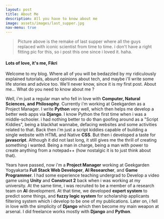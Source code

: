 ```yaml
---
layout: post
title: About Me
description: All you have to know about me
image: assets/images/last_supper.jpg
nav-menu: true
---
```


> Picture above is the remake of last supper where all the guys replaced with iconic scientist from time to time. i don't have a right fitting pic for this, so i post this one since i loved it. haha.

#### Lots of love, it's me, Fikri

Welcome to my blog. Where all of you will be bedazzled by my ridiculously explained tutorials, absurd opinions about tech, and maybe i'll write some life stories and advice too. We'll never know, since it is my first post. About me...
What do you need to know about me ?

Well, i'm just a regular man who fell in love with **Computer, Natural Sciences, and Philosophy**. Currently i'm working at Geekgarden as a Project Manager. I write **Python** very well, which then helps me develop a better web apps via **Django**. I know Python the first time when i was a middle-schooler. i had nothing better to do than goofing around as a "Script Kiddies", being a blackhat wannabe, defacing websites and some activities related to that. Back then i'm just a script kiddies capable of building a single website with HTML and Native **CSS**. But then i developed a taste for **javascript**. Although it did not last long, it still gives me the thrill of creating something i wanted. Being a man in charge, being a man with power to create anything from a notepad++ (how nostalgic it is to just think about that).

Years have passed, now i'm a **Project Manager** working at Geekgarden Yogyakarta **Full Stack Web Developer**, **AI Researcher**, and **Game Programmer**. I had some  experience teaching undergrad to Develop a video game using **Unity** and **Construct 2** back when i was working at my university. At the same time, i was recruited to be a member of a research team on **AI** development. At that time, we developed **expert system** to predict some things, and **fuzzy logic system** for scholarship applicants filtering system which i develop to be one of my publications. Later on, i fell in love with the simplicity of **Django** which then become my main weapon at arsenal. I did freelance works mostly with **Django** and **Python**.
